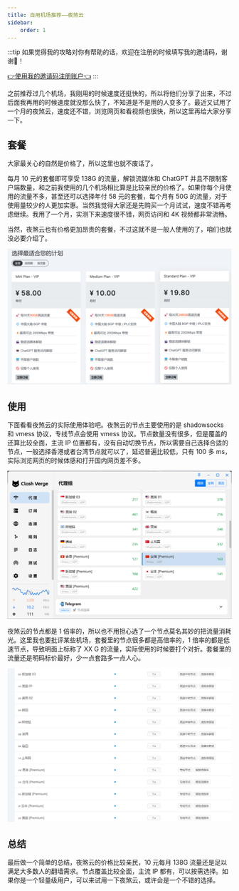 ```yaml
---
title: 自用机场推荐——夜煞云
sidebar:
    order: 1
---
```


:::tip
如果觉得我的攻略对你有帮助的话，欢迎在注册的时候填写我的邀请码，谢谢🙏！

[👉使用我的邀请码注册账户👈](https://dash.loveyesha.com/index.php#/register?code=FVMTnbBP)
:::

之前推荐过几个机场，我刚用的时候速度还挺快的，所以将他们分享了出来，不过后面我再用的时候速度就没那么快了，不知道是不是用的人变多了。最近又试用了一个月的夜煞云，速度还不错，浏览网页和看视频也很快，所以这里再给大家分享一下。

## 套餐

大家最关心的自然是价格了，所以这里也就不废话了。

每月 10 元的套餐即可享受 138G 的流量，解锁流媒体和 ChatGPT 并且不限制客户端数量，和之前我使用的几个机场相比算是比较亲民的价格了。如果你每个月使用的流量不多，甚至还可以选择年付 58 元的套餐，每个月有 50G 的流量，对于使用量较少的人更加实惠。当然我觉得大家还是先购买一个月试试，速度不错再考虑继续。我用了一个月，实测下来速度很不错，网页访问和 4K 视频都非常流畅。

当然，夜煞云也有价格更加昂贵的套餐，不过这就不是一般人使用的了，咱们也就没必要介绍了。

![夜煞云价格](../../../assets/image/yeshayun-price.png)

## 使用

下面看看夜煞云的实际使用体验吧。夜煞云的节点主要使用的是 shadowsocks 和 vmess 协议，专线节点会使用 vmess 协议。节点数量没有很多，但是覆盖的还算比较全面，主流 IP 位置都有，没有自动切换节点，所以需要自己选择合适的节点，一般选择香港或者台湾节点就可以了，延迟普遍比较低，只有 100 多 ms，实际浏览网页的时候体感和打开国内网页差不多。

![节点](../../../assets/image/yeshayun-20241029153011.png)

夜煞云的节点都是 1 倍率的，所以也不用担心选了一个节点莫名其妙的把流量消耗光。这里我也要批评某些机场，套餐里的节点很多都是高倍率的，1 倍率的都是低速节点，导致明面上标称了 XX G 的流量，实际使用的时候要打个对折。套餐里的流量还是明码标价最好，少一点套路多一点人心。

![节点状态](../../../assets/image/yeshayun-20241029155425.png)

## 总结

最后做一个简单的总结，夜煞云的价格比较亲民，10 元每月 138G 流量还是足以满足大多数人的翻墙需求。节点覆盖比较全面，主流 IP 都有，可以按需选择。如果你是一个轻量级用户，可以来试用一下夜煞云，或许会是一个不错的选择。
